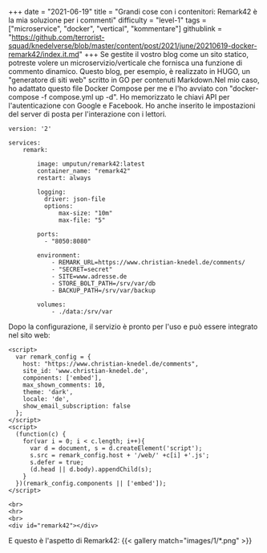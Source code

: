 +++
date = "2021-06-19"
title = "Grandi cose con i contenitori: Remark42 è la mia soluzione per i commenti"
difficulty = "level-1"
tags = ["microservice", "docker", "vertical", "kommentare"]
githublink = "https://github.com/terrorist-squad/knedelverse/blob/master/content/post/2021/june/20210619-docker-remark42/index.it.md"
+++
Se gestite il vostro blog come un sito statico, potreste volere un microservizio/verticale che fornisca una funzione di commento dinamico. Questo blog, per esempio, è realizzato in HUGO, un "generatore di siti web" scritto in GO per contenuti Markdown.Nel mio caso, ho adattato questo file Docker Compose per me e l'ho avviato con "docker-compose -f compose.yml up -d". Ho memorizzato le chiavi API per l'autenticazione con Google e Facebook. Ho anche inserito le impostazioni del server di posta per l'interazione con i lettori.
```
version: '2'

services:
    remark:

        image: umputun/remark42:latest
        container_name: "remark42"
        restart: always

        logging:
          driver: json-file
          options:
              max-size: "10m"
              max-file: "5"

        ports:
          - "8050:8080"   

        environment:
            - REMARK_URL=https://www.christian-knedel.de/comments/ 
            - "SECRET=secret"          
            - SITE=www.adresse.de 
            - STORE_BOLT_PATH=/srv/var/db
            - BACKUP_PATH=/srv/var/backup

        volumes:
            - ./data:/srv/var

```
Dopo la configurazione, il servizio è pronto per l'uso e può essere integrato nel sito web:
```
<script>
  var remark_config = {
    host: "https://www.christian-knedel.de/comments", 
    site_id: 'www.christian-knedel.de',
    components: ['embed'], 
    max_shown_comments: 10,
    theme: 'dark',
    locale: 'de',
    show_email_subscription: false
  };
</script>
<script>
  (function(c) {
    for(var i = 0; i < c.length; i++){
      var d = document, s = d.createElement('script');
      s.src = remark_config.host + '/web/' +c[i] +'.js';
      s.defer = true;
      (d.head || d.body).appendChild(s);
    }
  })(remark_config.components || ['embed']);
</script>

<br>
<hr>
<br>
<div id="remark42"></div>

```
E questo è l'aspetto di Remark42:
{{< gallery match="images/1/*.png" >}}

